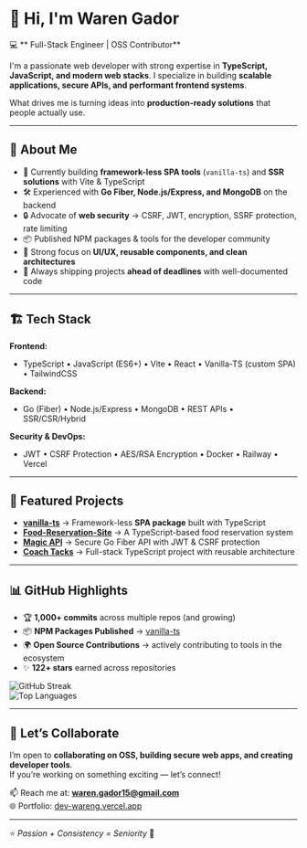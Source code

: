 ﻿# 👋 Hi, I'm Waren Gador  

💻 ** Full-Stack Engineer | OSS Contributor**  

I'm a passionate web developer with strong expertise in **TypeScript, JavaScript, and modern web stacks**. I specialize in building **scalable applications, secure APIs, and performant frontend systems**.  

What drives me is turning ideas into **production-ready solutions** that people actually use.  

---

## 🚀 About Me  

- 🔭 Currently building **framework-less SPA tools** (`vanilla-ts`) and **SSR solutions** with Vite & TypeScript  
- 🛠️ Experienced with **Go Fiber, Node.js/Express, and MongoDB** on the backend  
- 🔒 Advocate of **web security** → CSRF, JWT, encryption, SSRF protection, rate limiting  
- 📦 Published NPM packages & tools for the developer community  
- 🧩 Strong focus on **UI/UX, reusable components, and clean architectures**  
- 🎯 Always shipping projects **ahead of deadlines** with well-documented code  

---

## 🏗️ Tech Stack  

**Frontend:**  

- TypeScript • JavaScript (ES6+) • Vite • React • Vanilla-TS (custom SPA) • TailwindCSS  

**Backend:**  

- Go (Fiber) • Node.js/Express • MongoDB • REST APIs • SSR/CSR/Hybrid  

**Security & DevOps:**  

- JWT • CSRF Protection • AES/RSA Encryption • Docker • Railway • Vercel  

---

## 📌 Featured Projects  

- [**vanilla-ts**](https://github.com/devwaren/vanilla-ts) → Framework-less **SPA package** built with TypeScript  
- [**Food-Reservation-Site**](https://github.com/devwaren/Food-Reservation-Site) → A TypeScript-based food reservation system  
- [**Magic API**](https://github.com/devwaren/magic-api) → Secure Go Fiber API with JWT & CSRF protection  
- [**Coach Tacks**](https://github.com/devwaren/coach_tacks) → Full-stack TypeScript project with reusable architecture  

---

## 📊 GitHub Highlights  

- 🏆 **1,000+ commits** across multiple repos (and growing)  
- 📦 **NPM Packages Published** → [vanilla-ts](https://www.npmjs.com/package/vanilla-ts)  
- 🌍 **Open Source Contributions** → actively contributing to tools in the ecosystem  
- ✨ **122+ stars** earned across repositories  

![GitHub Streak](https://streak-stats.demolab.com?user=devwaren&theme=dark&hide_border=true)  
![Top Languages](https://github-readme-stats.vercel.app/api/top-langs/?username=devwaren&layout=compact&theme=dark&hide_border=true)  

---

## 🤝 Let’s Collaborate  

I’m open to **collaborating on OSS, building secure web apps, and creating developer tools**.  
If you’re working on something exciting — let’s connect!  

📫 Reach me at: **<waren.gador15@gmail.com>**  
🌐 Portfolio: [dev-wareng.vercel.app](https://dev-wareng.vercel.app)  

---
⭐️ *Passion + Consistency = Seniority* 🚀


